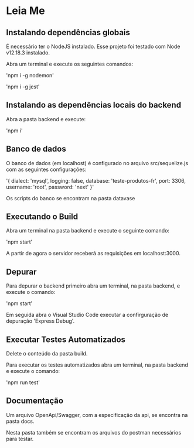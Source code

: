 # Leia Me

## Instalando dependências globais

É necessário ter o NodeJS instalado. Esse projeto foi testado com Node v12.18.3 instalado.

Abra um terminal e execute os seguintes comandos:


'npm i -g nodemon'

'npm i -g jest'


## Instalando as dependências locais do backend

Abra a pasta backend e execute:

'npm i'

## Banco de dados

O banco de dados (em localhost) é configurado no arquivo src/sequelize.js com as seguintes configurações:

'{
  dialect: 'mysql',
  logging: false,
  database: 'teste-produtos-fr',
  port: 3306,
  username: 'root',
  password: 'next'
}'

Os scripts do banco se encontram na pasta datavase

## Executando o Build

Abra um terminal na pasta backend e execute o seguinte comando:

'npm start'

A partir de agora o servidor receberá as requisições em localhost:3000.

## Depurar 

Para depurar o backend primeiro abra um terminal, na pasta backend, e execute o comando:

'npm start'

Em seguida abra o Visual Studio Code executar a confirguração de depuração 'Express Debug'.

## Executar Testes Automatizados

Delete o conteúdo da pasta build.

Para executar os testes automatizados abra um terminal, na pasta backend e execute o comando:

'npm run test'

## Documentação

Um arquivo OpenApi/Swagger, com a especificação da api, se encontra na pasta docs.

Nesta pasta também se encontram os arquivos do postman necessários para testar.
